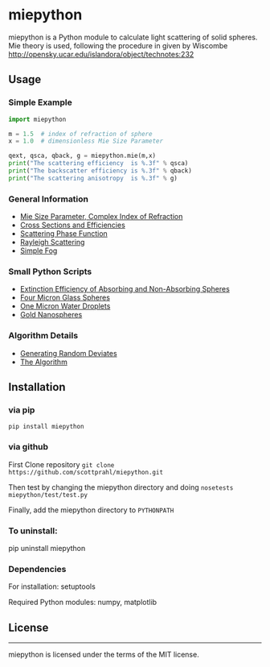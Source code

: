 # miepython

miepython is a Python module to calculate light scattering of solid spheres. Mie theory 
is used, following the procedure in given by Wiscombe 
<http://opensky.ucar.edu/islandora/object/technotes:232>

## Usage

### Simple Example

```python
import miepython

m = 1.5  # index of refraction of sphere
x = 1.0  # dimensionless Mie Size Parameter

qext, qsca, qback, g = miepython.mie(m,x)
print("The scattering efficiency  is %.3f" % qsca)
print("The backscatter efficiency is %.3f" % qback)
print("The scattering anisotropy  is %.3f" % g)
```

### General Information
* [Mie Size Parameter, Complex Index of Refraction](https://github.com/scottprahl/miepython/blob/master/doc/01_basics.ipynb) 
* [Cross Sections and Efficiencies](https://github.com/scottprahl/miepython/blob/master/doc/02_efficiencies.ipynb) 
* [Scattering Phase Function](https://github.com/scottprahl/miepython/blob/master/doc/03_angular_scattering.ipynb) 
* [Rayleigh Scattering](https://github.com/scottprahl/miepython/blob/master/doc/04_rayleigh.ipynb) 
* [Simple Fog](https://github.com/scottprahl/miepython/blob/master/doc/05_fog.ipynb) 

### Small Python Scripts
* [Extinction Efficiency of Absorbing and Non-Absorbing Spheres](https://github.com/scottprahl/miepython/blob/master/miepython/examples/01_dielectric.py) 
* [Four Micron Glass Spheres](https://github.com/scottprahl/miepython/blob/master/miepython/examples/02_glass.py) 
* [One Micron Water Droplets](https://github.com/scottprahl/miepython/blob/master/miepython/examples/03_droplets.py) 
* [Gold Nanospheres](https://github.com/scottprahl/miepython/blob/master/miepython/examples/04_gold.py) 

### Algorithm Details
* [Generating Random Deviates](https://github.com/scottprahl/miepython/blob/master/doc/06_random_deviates.ipynb)
* [The Algorithm](https://github.com/scottprahl/miepython/blob/master/doc/07_algorithm.ipynb)

## Installation

### via pip
   `pip install miepython`

### via github

First Clone repository
   `git clone https://github.com/scottprahl/miepython.git`

Then test by changing the miepython directory and doing
	`nosetests miepython/test/test.py`

Finally, add the miepython directory to `PYTHONPATH`

### To uninstall:
   pip uninstall miepython

### Dependencies
For installation: setuptools

Required Python modules: numpy, matplotlib

## License
--------------
miepython is licensed under the terms of the MIT license.